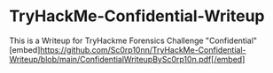 # TryHackMe-Confidential-Writeup
This is a Writeup for TryHackme Forensics Challenge "Confidential"
[embed]https://github.com/Sc0rp10nn/TryHackMe-Confidential-Writeup/blob/main/ConfidentialWriteupBySc0rp10n.pdf[/embed]
